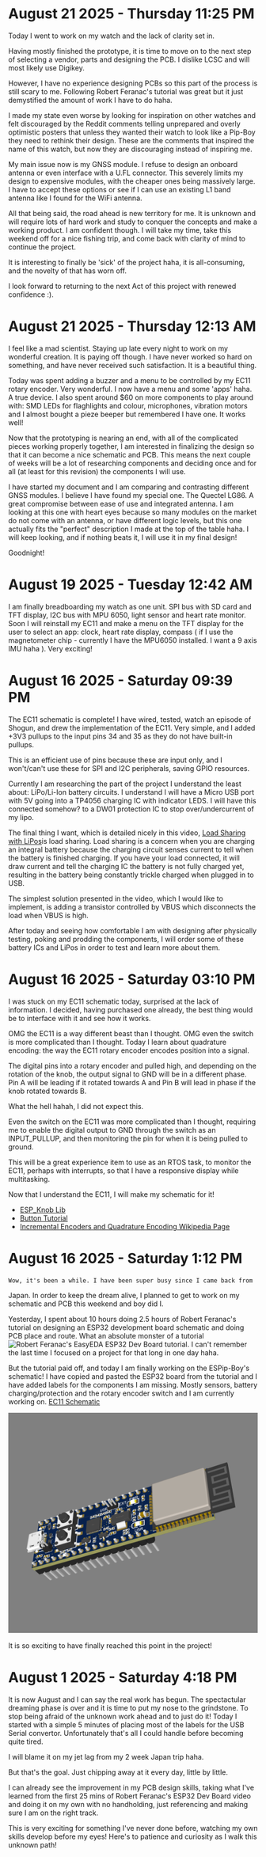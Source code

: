 # August 21 2025 - Thursday 11:25 PM
Today I went to work on my watch and the lack of clarity set in.

Having mostly finished the prototype, it is time to move on to the next step of
selecting a vendor, parts and designing the PCB. I dislike LCSC and will most
likely use Digikey. 

However, I have no experience designing PCBs so this part of the process is
still scary to me. Following Robert Feranac's tutorial was great but it just
demystified the amount of work I have to do haha. 

I made my state even worse by looking for inspiration on other watches and felt
discouraged by the Reddit comments telling unprepared and overly optimistic
posters that unless they wanted their watch to look like a Pip-Boy they need to
rethink their design. These are the comments that inspired the name of this
watch, but now they are discouraging instead of inspiring me. 

My main issue now is my GNSS module. I refuse to design an onboard antenna or
even interface with a U.FL connector. This severely limits my design to
expensive modules, with the cheaper ones being massively large. I have to
accept these options or see if I can use an existing L1 band antenna like
I found for the WiFi antenna.

All that being said, the road ahead is new territory for me. It is unknown and
will require lots of hard work and study to conquer the concepts and make
a working product. I am confident though. I will take my time, take this
weekend off for a nice fishing trip, and come back with clarity of mind to
continue the project. 

It is interesting to finally be 'sick' of the project haha, it is
all-consuming, and the novelty of that has worn off. 

I look forward to returning to the next Act of this project with renewed
confidence :).


# August 21 2025 - Thursday 12:13 AM
I feel like a mad scientist. Staying up late every night to work on my wonderful
creation. It is paying off though. I have never worked so hard on something, and
have never received such satisfaction. It is a beautiful thing.

Today was spent adding a buzzer and a menu to be controlled by my EC11 rotary
encoder. Very wonderful. I now have a menu and some 'apps' haha. A true device.
I also spent around $60 on more components to play around with: SMD LEDs for
flaghlights and colour, microphones, vibration motors and I almost bought a
pieze beeper but remembered I have one. It works well!

Now that the prototyping is nearing an end, with all of the complicated pieces
working properly together, I am interested in finalizing the design so that it
can become a nice schematic and PCB. This means the next couple of weeks will be
a lot of researching components and deciding once and for all (at least for this
revision) the components I will use. 

I have started my document and I am comparing and contrasting different GNSS
modules. I believe I have found my special one. The Quectel LG86. A great
compromise between ease of use and integrated antenna. I am looking at this one
with heart eyes because so many modules on the market do not come with an
antenna, or have different logic levels, but this one actually fits the
"perfect" description I made at the top of the table haha. I will keep looking,
and if nothing beats it, I will use it in my final design!

Goodnight!

# August 19 2025 - Tuesday 12:42 AM
I am finally breadboarding my watch as one unit. SPI bus with SD card and TFT
display, I2C bus with MPU 6050, light sensor and heart rate monitor. Soon I will
reinstall my EC11 and make a menu on the TFT display for the user to select an
app: clock, heart rate display, compass ( if I use the magnetometer chip -
currently I have the MPU6050 installed. I want a 9 axis IMU haha ). Very
exciting!

# August 16 2025 - Saturday 09:39 PM
The EC11 schematic is complete! I have wired, tested, watch an episode of
Shogun, and drew the implementation of the EC11. Very simple, and I added +3V3
pullups to the input pins 34 and 35 as they do not have built-in pullups. 

This is an efficient use of pins because these are input only, and I won't/can't
use these for SPI and I2C peripherals, saving GPIO resources.

Currently I am researching the part of the project I understand the least about:
LiPo/Li-Ion battery circuits. I understand I will have a Micro USB port with 5V
going into a TP4056 charging IC with indicator LEDS. I will have this connected
somehow? to a DW01 protection IC to stop over/undercurrent of my lipo. 

The final thing I want, which is detailed nicely in this video, [Load Sharing
with
LiPos](https://www.youtube.com/watch?v=wy516po6uVU&ab_channel=MicroTypeEngineering)is
load sharing. Load sharing is a concern when you are charging an integral
battery because the charging circuit senses current to tell when the battery is
finished charging. If you have your load connected, it will draw current and
tell the charging IC the battery is not fully charged yet, resulting in the
battery being constantly trickle charged when plugged in to USB. 

The simplest solution presented in the video, which I would like to implement,
is adding a transistor controlled by VBUS which disconnects the load when
VBUS is high. 

After today and seeing how comfortable I am with designing after physically
testing, poking and prodding the components, I will order some of these
battery ICs and LiPos in order to test and learn more about them.

# August 16 2025 - Saturday 03:10 PM
I was stuck on my EC11 schematic today, surprised at the lack of information. I
decided, having purchased one already, the best thing would be to interface with
it and see how it works.

OMG the EC11 is a way different beast than I thought. OMG even the switch is
more complicated than I thought. Today I learn about quadrature encoding: the
way the EC11 rotary encoder encodes position into a signal. 

The digital pins into a rotary encoder and pulled high, and depending on the
rotation of the knob, the output signal to GND will be in a different phase. Pin
A will be leading if it rotated towards A and Pin B will lead in phase if the
knob rotated towards B. 

What the hell hahah, I did not expect this. 

Even the switch on the EC11 was more complicated than I thought, requiring me to
enable the digital output to GND through the switch as an INPUT_PULLUP, and then
monitoring the pin for when it is being pulled to ground. 

This will be a great experience item to use as an RTOS task, to monitor the
EC11, perhaps with interrupts, so that I have a responsive display while
multitasking.

Now that I understand the EC11, I will make my schematic for it!

* [ESP_Knob Lib](https://github.com/esp-arduino-libs/ESP32_Knob)
* [Button Tutorial](https://docs.arduino.cc/tutorials/generic/digital-input-pullup/)
* [Incremental Encoders and Quadrature Encoding Wikipedia Page](https://en.wikipedia.org/wiki/Incremental_encoder)

# August 16 2025 - Saturday  1:12 PM
    Wow, it's been a while. I have been super busy since I came back from
Japan.  In order to keep the dream alive, I planned to get to work on my
schematic and PCB this weekend and boy did I.

Yesterday, I spent about 10 hours doing 2.5 hours of Robert Feranac's tutorial
on designing an ESP32 development board schematic and doing PCB place and
route.  What an absolute monster of a tutorial![Robert Feranac's EasyEDA ESP32
Dev Board tutorial](https://www.bing.com/videos/riverview/relatedvideo?q=robert+feranec+esp32+tutorital&&mid=9FBE4342DA6A0779318D9FBE4342DA6A0779318D&FORM=VAMGZC).
I can't remember the last time I focused on a project for that long in one day
haha.

But the tutorial paid off, and today I am finally working on the ESPip-Boy's
schematic! I have copied and pasted the ESP32 board from the tutorial and
I have added labels for the components I am missing. Mostly sensors, battery
charging/protection and the rotary encoder switch and I am currently working
on.  [EC11 Schematic](https://electronics.stackexchange.com/questions/512042/does-ec11-incremental-encoder-need-hardware-debouncing-and-vcc-for-encoder)

![ESP32 Tutorial Dev Board Complete!](../images/2025-08-18_esp32_devboard_pcb.png)

It is so exciting to have finally reached this point in the project!

# August 1 2025 - Saturday 4:18 PM

  It is now August and I can say the real work has begun. The spectactular
dreaming phase is over and it is time to put my nose to the grindstone. To stop
being afraid of the unknown work ahead and to just do it! Today I started with
a simple 5 minutes of placing most of the labels for the USB Serial convertor.
Unfortunately that's all I could handle before becoming quite tired.

I will blame it on my jet lag from my 2 week Japan trip haha.

But that's the goal. Just chipping away at it every day, little by little.

I can already see the improvement in my PCB design skills, taking what I've
learned from the first 25 mins of Robert Feranac's ESP32 Dev Board video and
doing it on my own with no handholding, just referencing and making sure I am
on the right track.

This is very exciting for something I've never done before, watching my own
skills develop before my eyes! Here's to patience and curiosity as I walk this
unknown path!
